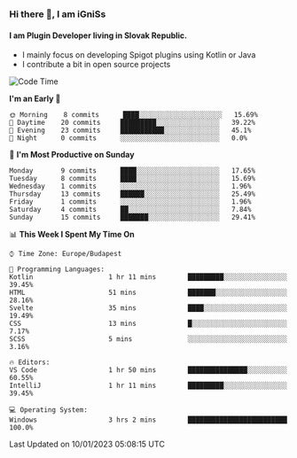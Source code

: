 ### Hi there 👋, I am iGniSs

#### I am Plugin Developer living in Slovak Republic.
- I mainly focus on developing Spigot plugins using Kotlin or Java
- I contribute a bit in open source projects

<!--START_SECTION:waka-->
![Code Time](http://img.shields.io/badge/Code%20Time-1%2C001%20hrs%2018%20mins-blue)

**I'm an Early 🐤** 

```text
🌞 Morning    8 commits      ████░░░░░░░░░░░░░░░░░░░░░   15.69% 
🌆 Daytime    20 commits     █████████░░░░░░░░░░░░░░░░   39.22% 
🌃 Evening    23 commits     ███████████░░░░░░░░░░░░░░   45.1% 
🌙 Night      0 commits      ░░░░░░░░░░░░░░░░░░░░░░░░░   0.0%

```
📅 **I'm Most Productive on Sunday** 

```text
Monday       9 commits      ████░░░░░░░░░░░░░░░░░░░░░   17.65% 
Tuesday      8 commits      ████░░░░░░░░░░░░░░░░░░░░░   15.69% 
Wednesday    1 commits      ░░░░░░░░░░░░░░░░░░░░░░░░░   1.96% 
Thursday     13 commits     ██████░░░░░░░░░░░░░░░░░░░   25.49% 
Friday       1 commits      ░░░░░░░░░░░░░░░░░░░░░░░░░   1.96% 
Saturday     4 commits      ██░░░░░░░░░░░░░░░░░░░░░░░   7.84% 
Sunday       15 commits     ███████░░░░░░░░░░░░░░░░░░   29.41%

```


📊 **This Week I Spent My Time On** 

```text
⌚︎ Time Zone: Europe/Budapest

💬 Programming Languages: 
Kotlin                   1 hr 11 mins        █████████░░░░░░░░░░░░░░░░   39.45% 
HTML                     51 mins             ███████░░░░░░░░░░░░░░░░░░   28.16% 
Svelte                   35 mins             ████░░░░░░░░░░░░░░░░░░░░░   19.49% 
CSS                      13 mins             █░░░░░░░░░░░░░░░░░░░░░░░░   7.17% 
SCSS                     5 mins              ░░░░░░░░░░░░░░░░░░░░░░░░░   3.16%

🔥 Editors: 
VS Code                  1 hr 50 mins        ███████████████░░░░░░░░░░   60.55% 
IntelliJ                 1 hr 11 mins        █████████░░░░░░░░░░░░░░░░   39.45%

💻 Operating System: 
Windows                  3 hrs 2 mins        █████████████████████████   100.0%

```


 Last Updated on 10/01/2023 05:08:15 UTC
<!--END_SECTION:waka-->